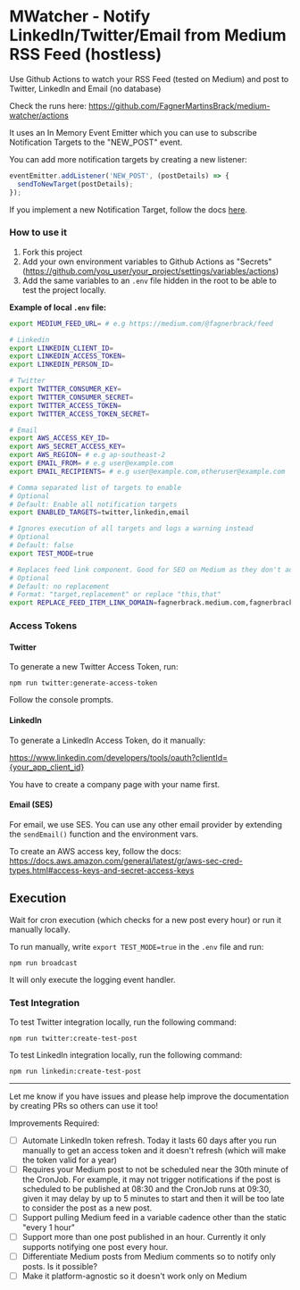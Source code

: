 # MWatcher - Notify LinkedIn/Twitter/Email from Medium RSS Feed (hostless)

Use Github Actions to watch your RSS Feed (tested on Medium) and post to Twitter, LinkedIn and Email (no database)

Check the runs here: https://github.com/FagnerMartinsBrack/medium-watcher/actions

It uses an In Memory Event Emitter which you can use to subscribe Notification Targets to the "NEW_POST" event.

You can add more notification targets by creating a new listener:

```javascript
eventEmitter.addListener('NEW_POST', (postDetails) => {
  sendToNewTarget(postDetails);
});
```

If you implement a new Notification Target, follow the docs [here](src/notification-targets/README.md).

### How to use it

1. Fork this project
2. Add your own environment variables to Github Actions as "Secrets" (https://github.com/you_user/your_project/settings/variables/actions)
3. Add the same variables to an `.env` file hidden in the root to be able to test the project locally.

**Example of local `.env` file:**

```sh
export MEDIUM_FEED_URL= # e.g https://medium.com/@fagnerbrack/feed

# Linkedin
export LINKEDIN_CLIENT_ID=
export LINKEDIN_ACCESS_TOKEN=
export LINKEDIN_PERSON_ID=

# Twitter
export TWITTER_CONSUMER_KEY=
export TWITTER_CONSUMER_SECRET=
export TWITTER_ACCESS_TOKEN=
export TWITTER_ACCESS_TOKEN_SECRET=

# Email
export AWS_ACCESS_KEY_ID=
export AWS_SECRET_ACCESS_KEY=
export AWS_REGION= # e.g ap-southeast-2
export EMAIL_FROM= # e.g user@example.com
export EMAIL_RECIPIENTS= # e.g user@example.com,otheruser@example.com

# Comma separated list of targets to enable
# Optional
# Default: Enable all notification targets
export ENABLED_TARGETS=twitter,linkedin,email

# Ignores execution of all targets and logs a warning instead
# Optional
# Default: false
export TEST_MODE=true

# Replaces feed link component. Good for SEO on Medium as they don't add your registered domain to the feed item link
# Optional
# Default: no replacement
# Format: "target,replacement" or replace "this,that"
export REPLACE_FEED_ITEM_LINK_DOMAIN=fagnerbrack.medium.com,fagnerbrack.com
```

### Access Tokens

#### Twitter

To generate a new Twitter Access Token, run:

```
npm run twitter:generate-access-token
```

Follow the console prompts.

#### LinkedIn

To generate a LinkedIn Access Token, do it manually:

https://www.linkedin.com/developers/tools/oauth?clientId={your_app_client_id}

You have to create a company page with your name first.

#### Email (SES)

For email, we use SES. You can use any other email provider by extending the `sendEmail()` function and the environment vars.

To create an AWS access key, follow the docs: https://docs.aws.amazon.com/general/latest/gr/aws-sec-cred-types.html#access-keys-and-secret-access-keys

## Execution

Wait for cron execution (which checks for a new post every hour) or run it manually locally.

To run manually, write `export TEST_MODE=true` in the `.env` file and run:

```
npm run broadcast
```

It will only execute the logging event handler.

### Test Integration

To test Twitter integration locally, run the following command:

```
npm run twitter:create-test-post
```

To test LinkedIn integration locally, run the following command:

```
npm run linkedin:create-test-post
```

----

Let me know if you have issues and please help improve the documentation by creating PRs so others can use it too!

Improvements Required:

- [ ] Automate LinkedIn token refresh. Today it lasts 60 days after you run manually to get an access token and it doesn't refresh (which will make the token valid for a year)
- [ ] Requires your Medium post to not be scheduled near the 30th minute of the CronJob. For example, it may not trigger notifications if the post is scheduled to be published at 08:30 and the CronJob runs at 09:30, given it may delay by up to 5 minutes to start and then it will be too late to consider the post as a new post.
- [ ] Support pulling Medium feed in a variable cadence other than the static "every 1 hour"
- [ ] Support more than one post published in an hour. Currently it only supports notifying one post every hour.
- [ ] Differentiate Medium posts from Medium comments so to notify only posts. Is it possible?
- [ ] Make it platform-agnostic so it doesn't work only on Medium
